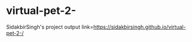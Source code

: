 # virtual-pet-2-
SidakbirSingh's project output link=https://sidakbirsingh.github.io/virtual-pet-2-/

